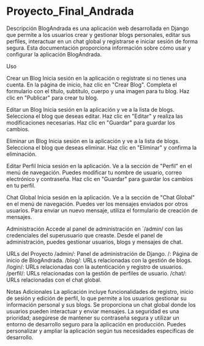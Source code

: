# Proyecto_Final_Andrada
Descripción
BlogAndrada es una aplicación web desarrollada en Django que permite a los usuarios crear y gestionar blogs personales, editar sus perfiles, interactuar en un chat global y registrarse e iniciar sesión de forma segura. Esta documentación proporciona información sobre cómo usar y configurar la aplicación BlogAndrada.

Uso

Crear un Blog
Inicia sesión en la aplicación o regístrate si no tienes una cuenta.
En la página de inicio, haz clic en "Crear Blog".
Completa el formulario con el título, subtítulo, cuerpo y una imagen para tu blog.
Haz clic en "Publicar" para crear tu blog.

Editar un Blog
Inicia sesión en la aplicación y ve a la lista de blogs.
Selecciona el blog que deseas editar.
Haz clic en "Editar" y realiza las modificaciones necesarias.
Haz clic en "Guardar" para guardar los cambios.

Eliminar un Blog
Inicia sesión en la aplicación y ve a la lista de blogs.
Selecciona el blog que deseas eliminar.
Haz clic en "Eliminar" y confirma la eliminación.

Editar Perfil
Inicia sesión en la aplicación.
Ve a la sección de "Perfil" en el menú de navegación.
Puedes modificar tu nombre de usuario, correo electrónico y contraseña.
Haz clic en "Guardar" para guardar los cambios en tu perfil.

Chat Global
Inicia sesión en la aplicación.
Ve a la sección de "Chat Global" en el menú de navegación.
Puedes ver los mensajes enviados por otros usuarios.
Para enviar un nuevo mensaje, utiliza el formulario de creación de mensajes.

Administración
Accede al panel de administración en ´/admin/ con las credenciales del superusuario que creaste.
Desde el panel de administración, puedes gestionar usuarios, blogs y mensajes de chat.

URLs del Proyecto
/admin/: Panel de administración de Django.
/: Página de inicio de BlogAndrada.
/blog/: URLs relacionadas con la gestión de blogs.
/login/: URLs relacionadas con la autenticación y registro de usuarios.
/perfil/: URLs relacionadas con la gestión de perfiles de usuario.
/chat/: URLs relacionadas con el chat global.

Notas Adicionales
La aplicación incluye funcionalidades de registro, inicio de sesión y edición de perfil, lo que permite a los usuarios gestionar su información personal y sus blogs.
Se proporciona un chat global donde los usuarios pueden interactuar y enviar mensajes.
La seguridad es una prioridad; asegúrese de mantener su contraseña segura y utilizar un entorno de desarrollo seguro para la aplicación en producción.
Puedes personalizar y ampliar la aplicación según tus necesidades específicas de desarrollo.

